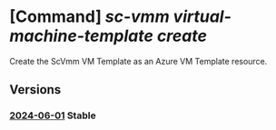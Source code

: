 # [Command] _sc-vmm virtual-machine-template create_

Create the ScVmm VM Template as an Azure VM Template resource.

## Versions

### [2024-06-01](/Resources/mgmt-plane/L3N1YnNjcmlwdGlvbnMve30vcmVzb3VyY2Vncm91cHMve30vcHJvdmlkZXJzL21pY3Jvc29mdC5zY3ZtbS92aXJ0dWFsbWFjaGluZXRlbXBsYXRlcy97fQ==/2024-06-01.xml) **Stable**

<!-- mgmt-plane /subscriptions/{}/resourcegroups/{}/providers/microsoft.scvmm/virtualmachinetemplates/{} 2024-06-01 -->
